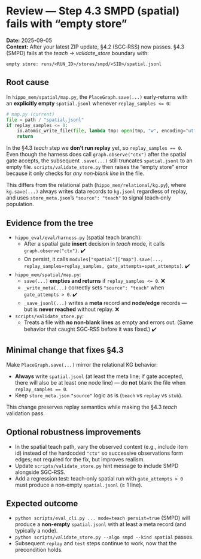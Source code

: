 # Review — Step 4.3 **SMPD (spatial)** fails with “empty store”

**Date:** 2025-09-05  
**Context:** After your latest ZIP update, §4.2 (SGC‑RSS) now passes. §4.3 (SMPD) fails at the *teach → validate_store* boundary with:

```
empty store: runs/<RUN_ID>/stores/smpd/<SID>/spatial.jsonl
```

## Root cause

In `hippo_mem/spatial/map.py`, the `PlaceGraph.save(...)` early‑returns with an **explicitly empty** `spatial.jsonl` whenever `replay_samples <= 0`:

```python
# map.py (current)
file = path / "spatial.jsonl"
if replay_samples <= 0:
    io.atomic_write_file(file, lambda tmp: open(tmp, "w", encoding="utf-8").write(""))
    return
```

In the §4.3 *teach* step we **don’t run replay** yet, so `replay_samples == 0`. Even though the harness does call `graph.observe("ctx")` after the spatial gate accepts, the subsequent `.save(...)` still truncates `spatial.jsonl` to an empty file. `scripts/validate_store.py` then raises the “empty store” error because it only checks for *any non‑blank line* in the file.

This differs from the relational path (`hippo_mem/relational/kg.py`), where `kg.save(...)` always writes data records to `kg.jsonl` regardless of replay, and uses `store_meta.json`’s `"source": "teach"` to signal teach‑only population.

## Evidence from the tree

- `hippo_eval/eval/harness.py` (spatial teach branch):
  - After a spatial gate **insert** decision in *teach* mode, it calls `graph.observe("ctx")`. ✔️
  - On persist, it calls `modules["spatial"]["map"].save(..., replay_samples=replay_samples, gate_attempts=spat_attempts)`. ✔️
- `hippo_mem/spatial/map.py`:
  - `save(...)` **empties and returns** if `replay_samples <= 0`. ❌
  - `_write_meta(...)` correctly sets `"source": "teach"` when `gate_attempts > 0`. ✔️
  - `_save_jsonl(...)` writes a **meta** record and **node/edge** records — but is **never reached** without replay. ❌
- `scripts/validate_store.py`:
  - Treats a file with **no non‑blank lines** as empty and errors out. (Same behavior that caught SGC‑RSS before it was fixed.) ✔️

## Minimal change that fixes §4.3

Make `PlaceGraph.save(...)` mirror the relational KG behavior:

- **Always** write `spatial.jsonl` (at least the meta line; if gate accepted, there will also be at least one node line) — do **not** blank the file when `replay_samples == 0`.
- Keep `store_meta.json` `"source"` logic as is (`teach` vs `replay` vs `stub`).

This change preserves replay semantics while making the §4.3 *teach* validation pass.

## Optional robustness improvements

- In the spatial teach path, vary the observed context (e.g., include item id) instead of the hardcoded `"ctx"` so successive observations form edges; not required for the fix, but improves realism.
- Update `scripts/validate_store.py` hint message to include SMPD alongside SGC‑RSS.
- Add a regression test: teach‑only spatial run with `gate_attempts > 0` must produce a non‑empty `spatial.jsonl` (≥ 1 line).

## Expected outcome

- `python scripts/eval_cli.py ... mode=teach persist=true` (SMPD) will produce a **non‑empty** `spatial.jsonl` with at least a meta record (and typically a node).
- `python scripts/validate_store.py --algo smpd --kind spatial` passes.
- Subsequent `replay` and `test` steps continue to work, now that the precondition holds.
